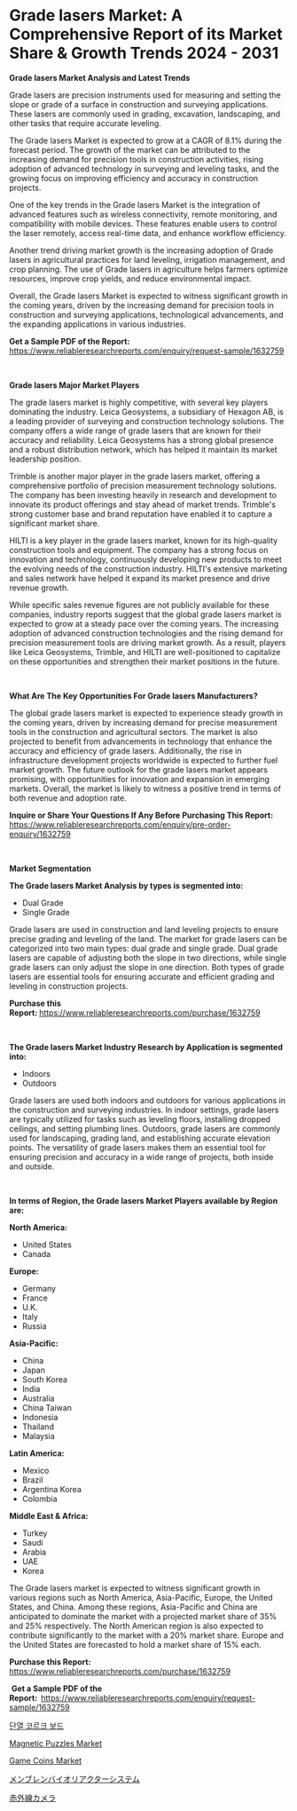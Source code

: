 <p><h1>Grade lasers Market: A Comprehensive Report of its Market Share & Growth Trends 2024 - 2031</h1></p><p><strong>Grade lasers Market Analysis and Latest Trends</strong></p>
<p><p>Grade lasers are precision instruments used for measuring and setting the slope or grade of a surface in construction and surveying applications. These lasers are commonly used in grading, excavation, landscaping, and other tasks that require accurate leveling.</p><p>The Grade lasers Market is expected to grow at a CAGR of 8.1% during the forecast period. The growth of the market can be attributed to the increasing demand for precision tools in construction activities, rising adoption of advanced technology in surveying and leveling tasks, and the growing focus on improving efficiency and accuracy in construction projects.</p><p>One of the key trends in the Grade lasers Market is the integration of advanced features such as wireless connectivity, remote monitoring, and compatibility with mobile devices. These features enable users to control the laser remotely, access real-time data, and enhance workflow efficiency.</p><p>Another trend driving market growth is the increasing adoption of Grade lasers in agricultural practices for land leveling, irrigation management, and crop planning. The use of Grade lasers in agriculture helps farmers optimize resources, improve crop yields, and reduce environmental impact.</p><p>Overall, the Grade lasers Market is expected to witness significant growth in the coming years, driven by the increasing demand for precision tools in construction and surveying applications, technological advancements, and the expanding applications in various industries.</p></p>
<p><strong>Get a Sample PDF of the Report:&nbsp;</strong> <a href="https://www.reliableresearchreports.com/enquiry/request-sample/1632759">https://www.reliableresearchreports.com/enquiry/request-sample/1632759</a></p>
<p>&nbsp;</p>
<p><strong>Grade lasers Major Market Players</strong></p>
<p><p>The grade lasers market is highly competitive, with several key players dominating the industry. Leica Geosystems, a subsidiary of Hexagon AB, is a leading provider of surveying and construction technology solutions. The company offers a wide range of grade lasers that are known for their accuracy and reliability. Leica Geosystems has a strong global presence and a robust distribution network, which has helped it maintain its market leadership position.</p><p>Trimble is another major player in the grade lasers market, offering a comprehensive portfolio of precision measurement technology solutions. The company has been investing heavily in research and development to innovate its product offerings and stay ahead of market trends. Trimble's strong customer base and brand reputation have enabled it to capture a significant market share.</p><p>HILTI is a key player in the grade lasers market, known for its high-quality construction tools and equipment. The company has a strong focus on innovation and technology, continuously developing new products to meet the evolving needs of the construction industry. HILTI's extensive marketing and sales network have helped it expand its market presence and drive revenue growth.</p><p>While specific sales revenue figures are not publicly available for these companies, industry reports suggest that the global grade lasers market is expected to grow at a steady pace over the coming years. The increasing adoption of advanced construction technologies and the rising demand for precision measurement tools are driving market growth. As a result, players like Leica Geosystems, Trimble, and HILTI are well-positioned to capitalize on these opportunities and strengthen their market positions in the future.</p></p>
<p>&nbsp;</p>
<p><strong>What Are The Key Opportunities For Grade lasers Manufacturers?</strong></p>
<p><p>The global grade lasers market is expected to experience steady growth in the coming years, driven by increasing demand for precise measurement tools in the construction and agricultural sectors. The market is also projected to benefit from advancements in technology that enhance the accuracy and efficiency of grade lasers. Additionally, the rise in infrastructure development projects worldwide is expected to further fuel market growth. The future outlook for the grade lasers market appears promising, with opportunities for innovation and expansion in emerging markets. Overall, the market is likely to witness a positive trend in terms of both revenue and adoption rate.</p></p>
<p><strong>Inquire or Share Your Questions If Any Before Purchasing This Report:</strong> <a href="https://www.reliableresearchreports.com/enquiry/pre-order-enquiry/1632759">https://www.reliableresearchreports.com/enquiry/pre-order-enquiry/1632759</a></p>
<p>&nbsp;</p>
<p><strong>Market Segmentation</strong></p>
<p><strong>The Grade lasers Market Analysis by types is segmented into:</strong></p>
<p><ul><li>Dual Grade</li><li>Single Grade</li></ul></p>
<p><p>Grade lasers are used in construction and land leveling projects to ensure precise grading and leveling of the land. The market for grade lasers can be categorized into two main types: dual grade and single grade. Dual grade lasers are capable of adjusting both the slope in two directions, while single grade lasers can only adjust the slope in one direction. Both types of grade lasers are essential tools for ensuring accurate and efficient grading and leveling in construction projects.</p></p>
<p><strong>Purchase this Report:&nbsp;</strong><a href="https://www.reliableresearchreports.com/purchase/1632759">https://www.reliableresearchreports.com/purchase/1632759</a></p>
<p>&nbsp;</p>
<p><strong>The Grade lasers Market Industry Research by Application is segmented into:</strong></p>
<p><ul><li>Indoors</li><li>Outdoors</li></ul></p>
<p><p>Grade lasers are used both indoors and outdoors for various applications in the construction and surveying industries. In indoor settings, grade lasers are typically utilized for tasks such as leveling floors, installing dropped ceilings, and setting plumbing lines. Outdoors, grade lasers are commonly used for landscaping, grading land, and establishing accurate elevation points. The versatility of grade lasers makes them an essential tool for ensuring precision and accuracy in a wide range of projects, both inside and outside.</p></p>
<p>&nbsp;</p>
<p><strong>In terms of Region, the Grade lasers Market Players available by Region are:</strong></p>
<p>
    <p> <strong> North America: </strong>
        <ul>
            <li>United States</li>
            <li>Canada</li>
        </ul>
        </p> 
    <p> <strong> Europe: </strong>
        <ul>
            <li>Germany</li>
            <li>France</li>
            <li>U.K.</li>
            <li>Italy</li>
            <li>Russia</li>
        </ul>
        </p> 
    <p> <strong> Asia-Pacific: </strong>
        <ul>
            <li>China</li>
            <li>Japan</li>
            <li>South Korea</li>
            <li>India</li>
            <li>Australia</li>
            <li>China Taiwan</li>
            <li>Indonesia</li>
            <li>Thailand</li>
            <li>Malaysia</li>
        </ul>
        </p> 
    <p> <strong> Latin America: </strong>
        <ul>
            <li>Mexico</li>
            <li>Brazil</li>
            <li>Argentina Korea</li>
            <li>Colombia</li>
        </ul>
        </p> 
    <p> <strong> Middle East & Africa: </strong>
        <ul>
            <li>Turkey</li>
            <li>Saudi</li>
            <li>Arabia</li>
            <li>UAE</li>
            <li>Korea</li>
        </ul>
    </p>
    </p>
<p><p>The Grade lasers market is expected to witness significant growth in various regions such as North America, Asia-Pacific, Europe, the United States, and China. Among these regions, Asia-Pacific and China are anticipated to dominate the market with a projected market share of 35% and 25% respectively. The North American region is also expected to contribute significantly to the market with a 20% market share. Europe and the United States are forecasted to hold a market share of 15% each.</p></p>
<p><strong>Purchase this Report: </strong><a href="https://www.reliableresearchreports.com/purchase/1632759">https://www.reliableresearchreports.com/purchase/1632759</a></p>
<p>&nbsp;<strong>Get a Sample PDF of the Report:&nbsp;&nbsp;</strong><a href="https://www.reliableresearchreports.com/enquiry/request-sample/1632759">https://www.reliableresearchreports.com/enquiry/request-sample/1632759</a></p>
<p><strong></strong></p>
<p><p><a href="https://medium.com/@ppekbp22499696/%EB%8B%A8%EC%97%B4-%EC%BD%94%EB%A5%B4%ED%81%AC-%EB%B3%B4%EB%93%9C-%EC%8B%9C%EC%9E%A5-%EC%A1%B0%EC%82%AC-%EB%B3%B4%EA%B3%A0%EC%84%9C-%EA%B7%B8-%EC%97%AD%EC%82%AC-%EB%B0%8F-2024%EB%85%84%EB%B6%80%ED%84%B0-2031%EB%85%84%EA%B9%8C%EC%A7%80%EC%9D%98-%EC%98%88%EC%B8%A1-48fdb8dca358">단열 코르크 보드</a></p><p><a href="https://view.publitas.com/reportprime-1/magnetic-puzzles-market-size-growing-and-forecasted-for-period-from-2024-2031-and-provides-complete-market-analysis-of-this-market/">Magnetic Puzzles Market</a></p><p><a href="https://view.publitas.com/reportprime-1/global-game-coins-market-by-types-applications-and-major-players-with-regional-growth-rate-analysis-and-development-situation-from-2024-to-2031/">Game Coins Market</a></p><p><a href="https://medium.com/@klr1591/%E8%86%9C%E7%94%9F%E7%89%A9%E5%8F%8D%E5%BF%9C%E5%99%A8%E3%82%B7%E3%82%B9%E3%83%86%E3%83%A0%E5%B8%82%E5%A0%B4-%E5%B8%82%E5%A0%B4%E3%82%B7%E3%82%A7%E3%82%A2-%E5%B8%82%E5%A0%B4%E5%8B%95%E5%90%91-%E5%B0%86%E6%9D%A5%E3%81%AE%E6%88%90%E9%95%B7%E3%82%92%E6%8E%A2%E3%82%8B-1fd728a5d75d">メンブレンバイオリアクターシステム</a></p><p><a href="https://medium.com/@klr1591/ir%E3%82%AB%E3%83%A1%E3%83%A9%E5%B8%82%E5%A0%B4%E3%81%AF-%E5%B8%82%E5%A0%B4%E3%82%B7%E3%82%A7%E3%82%A2-%E5%B8%82%E5%A0%B4%E5%8B%95%E5%90%91-%E5%B8%82%E5%A0%B4%E6%88%90%E9%95%B7%E3%81%AB%E9%96%A2%E3%81%99%E3%82%8B%E6%83%85%E5%A0%B1%E3%82%92%E6%8F%90%E4%BE%9B%E3%81%97%E3%81%BE%E3%81%99-a68685be6ae2">赤外線カメラ</a></p></p>